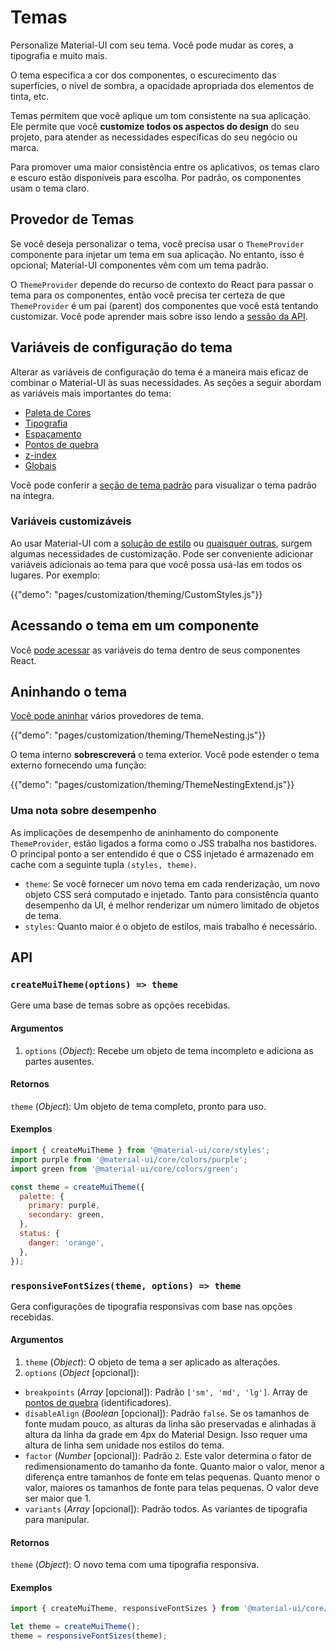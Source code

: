 # Temas

<p class="description">Personalize Material-UI com seu tema. Você pode mudar as cores, a tipografia e muito mais.</p>

O tema especifica a cor dos componentes, o escurecimento das superfícies, o nível de sombra, a opacidade apropriada dos elementos de tinta, etc.

Temas permitem que você aplique um tom consistente na sua aplicação. Ele permite que você **customize todos os aspectos do design** do seu projeto, para atender as necessidades específicas do seu negócio ou marca.

Para promover uma maior consistência entre os aplicativos, os temas claro e escuro estão disponíveis para escolha. Por padrão, os componentes usam o tema claro.

## Provedor de Temas

Se você deseja personalizar o tema, você precisa usar o ` ThemeProvider ` componente para injetar um tema em sua aplicação. No entanto, isso é opcional; Material-UI componentes vêm com um tema padrão.

O `ThemeProvider` depende do recurso de contexto do React para passar o tema para os componentes, então você precisa ter certeza de que `ThemeProvider` é um pai (parent) dos componentes que você está tentando customizar. Você pode aprender mais sobre isso lendo a [sessão da API](/styles/api/#themeprovider).

## Variáveis de configuração do tema

Alterar as variáveis de configuração do tema é a maneira mais eficaz de combinar o Material-UI às suas necessidades. As seções a seguir abordam as variáveis mais importantes do tema:

- [Paleta de Cores](/customization/palette/)
- [Tipografia](/customization/typography/)
- [Espaçamento](/customization/spacing/)
- [Pontos de quebra](/customization/breakpoints/)
- [z-index](/customization/z-index/)
- [Globais](/customization/globals/)

Você pode conferir a [seção de tema padrão](/customization/default-theme/) para visualizar o tema padrão na íntegra.

### Variáveis customizáveis

Ao usar Material-UI com a [solução de estilo](/styles/basics/) ou [quaisquer outras](/guides/interoperability/#themeprovider), surgem algumas necessidades de customização. Pode ser conveniente adicionar variáveis adicionais ao tema para que você possa usá-las em todos os lugares. Por exemplo:

{{"demo": "pages/customization/theming/CustomStyles.js"}}

## Acessando o tema em um componente

Você [pode acessar](/styles/advanced/#accessing-the-theme-in-a-component) as variáveis do tema dentro de seus componentes React.

## Aninhando o tema

[Você pode aninhar](/styles/advanced/#theme-nesting) vários provedores de tema.

{{"demo": "pages/customization/theming/ThemeNesting.js"}}

O tema interno **sobrescreverá** o tema exterior. Você pode estender o tema externo fornecendo uma função:

{{"demo": "pages/customization/theming/ThemeNestingExtend.js"}}

### Uma nota sobre desempenho

As implicações de desempenho de aninhamento do componente `ThemeProvider`, estão ligados a forma como o JSS trabalha nos bastidores. O principal ponto a ser entendido é que o CSS injetado é armazenado em cache com a seguinte tupla `(styles, theme)`.

- `theme`: Se você fornecer um novo tema em cada renderização, um novo objeto CSS será computado e injetado. Tanto para consistência quanto desempenho da UI, é melhor renderizar um número limitado de objetos de tema.
- `styles`: Quanto maior é o objeto de estilos, mais trabalho é necessário.

## API

### `createMuiTheme(options) => theme`

Gere uma base de temas sobre as opções recebidas.

#### Argumentos

1. `options` (*Object*): Recebe um objeto de tema incompleto e adiciona as partes ausentes.

#### Retornos

`theme` (*Object*): Um objeto de tema completo, pronto para uso.

#### Exemplos

```js
import { createMuiTheme } from '@material-ui/core/styles';
import purple from '@material-ui/core/colors/purple';
import green from '@material-ui/core/colors/green';

const theme = createMuiTheme({
  palette: {
    primary: purple,
    secondary: green,
  },
  status: {
    danger: 'orange',
  },
});
```

### `responsiveFontSizes(theme, options) => theme`

Gera configurações de tipografia responsivas com base nas opções recebidas.

#### Argumentos

1. `theme` (*Object*): O objeto de tema a ser aplicado as alterações.
2. `options` (*Object* [opcional]):

- `breakpoints` (*Array<String>* [opcional]): Padrão `['sm', 'md', 'lg']`. Array de [pontos de quebra](/customization/breakpoints/) (identificadores).
- `disableAlign` (*Boolean* [opcional]): Padrão `false`. Se os tamanhos de fonte mudam pouco, as alturas da linha são preservadas e alinhadas à altura da linha da grade em 4px do Material Design. Isso requer uma altura de linha sem unidade nos estilos do tema.
- `factor` (*Number* [opcional]): Padrão `2`. Este valor determina o fator de redimensionamento do tamanho da fonte. Quanto maior o valor, menor a diferença entre tamanhos de fonte em telas pequenas. Quanto menor o valor, maiores os tamanhos de fonte para telas pequenas. O valor deve ser maior que 1.
- `variants` (*Array<String>* [opcional]): Padrão todos. As variantes de tipografia para manipular.

#### Retornos

`theme` (*Object*): O novo tema com uma tipografia responsiva.

#### Exemplos

```js
import { createMuiTheme, responsiveFontSizes } from '@material-ui/core/styles';

let theme = createMuiTheme();
theme = responsiveFontSizes(theme);
```